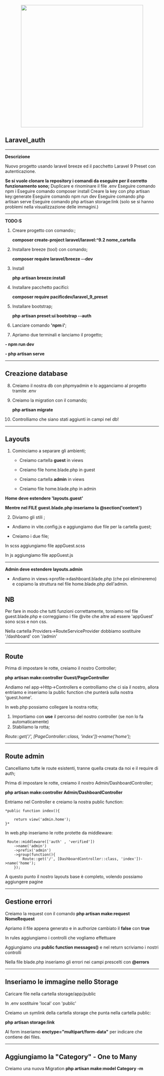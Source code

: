 <p align="center"><a href="https://laravel.com" target="_blank"><img src="https://raw.githubusercontent.com/laravel/art/master/logo-lockup/5%20SVG/2%20CMYK/1%20Full%20Color/laravel-logolockup-cmyk-red.svg" width="400"></a></p>

## Laravel_auth
------
**Descrizione**

Nuovo progetto usando laravel breeze ed il pacchetto Laravel 9 Preset con autenticazione.

**Se si vuole clonare la repository i comandi da eseguire per il corretto funzionamento sono;**
Duplicare e rinominare il file .env
Eseguire comando npm i 
Eseguire comando composer install
Creare la key con php artisan key:generate
Eseguire comando npm run dev
Eseguire comando php artisan serve
Eseguire comando php artisan storage:link (solo se si hanno problemi nella visualizzazione delle immagini.)

---------
**TODO:S**

1. Creare progetto con comando:;

    **composer create-project laravel/laravel:^9.2 nome_cartella**

2. Installare breeze (tool) con comando;

    **composer require laravel/breeze --dev**

3. Install

    **php artisan breeze:install**

4. Installare pacchetto pacifici:

    **composer require pacificdev/laravel_9_preset**

5. Installare bootstrap;

    **php artisan preset:ui bootstrap --auth**

6. Lanciare comando **'npm i'**;

7. Apriamo due terminali e lanciamo il progetto;

**- npm run dev**

**- php artisan serve**

----------------
## Creazione database

8. Creiamo il nostra db con phpmyadmin e lo agganciamo al progetto tramite .env

9. Creiamo la migration con il comando;

    **php artisan migrate**

10. Controlliamo che siano stati aggiunti in campi nel db!

-------

## Layouts

1. Cominciamo a separare gli ambienti;

    - Creiamo cartella **guest** in views
    - Creiamo file home.blade.php in guest
    
    - Creiamo cartella **admin** in views
    - Creiamo file home.blade.php in admin

**Home deve estendere 'layouts.guest'**

**Mentre nel FILE guest.blade.php inseriamo la @section('content')**

2. Diviamo gli stili ;

- Andiamo in vite.config.js e aggiungiamo due file per la cartella guest;

- Creiamo i due file; 

In scss aggiungiamo file appGuest.scss 

In js aggiungiamo file appGuest.js

----------

**Admin deve estendere layouts.admin**

- Andiamo in views->profile->dashboard.blade.php (che poi elimineremo) e copiamo la struttura nel file home.blade.php dell'admin. 

## NB
Per fare in modo che tutti funzioni correttamente, torniamo nel file guest.blade.php e correggiamo i file @vite che altre ad essere 'appGuest' sono scss e non css.

Nella cartella Providers->RouteServiceProvider dobbiamo sostituire '/dashboard' con '/admin'

----------

## Route

Prima di impostare le rotte, creiamo il nostro Controller;

**php artisan make:controller Guest/PageController**

Andiamo nel app->Http->Controllers e controlliamo che ci sia il nostro, allora entriamo e inseriamo la public function che punterà sulla nostra 'guest.home'.

In web.php possiamo collegare la nostra rotta;

1. Importiamo con **use** il percorso del nostro controller (se non lo fa automaticamente)
2. Stabiliamo la rotta;

*Route::get('/', [PageController::class, 'index'])->name('home');*

---------

## Route admin

Cancelliamo tutte le route esistenti, tranne quella creata da noi e il require di auth;

Prima di impostare le rotte, creiamo il nostro Admin/DashboardController;

**php artisan make:controller Admin/DashboardController**

Entriamo nel Controller e creiamo la nostra public function:

    *public function index(){

        return view('admin.home');
    }*

In web.php inseriamo le rotte protette da middleware:

     Route::middleware(['auth' , 'verified'])
        ->name('admin')
        ->prefix('admin')
        ->group(function(){
            Route::get('/', [DashboardController::class, 'index'])->name('home');
        });

A questo punto il nostro layouts base è completo, volendo possiamo aggiungere pagine 

----------

## Gestione errori 

Creiamo la request con il comando **php artisan make:request NomeRequest**

Apriamo il file appena generato e in authorize cambiato il **false** con **true** 

In rules aggiungiamo i controlli che vogliamo effettuare

Aggiungiamo una **public function messages()** e nel return scriviamo i nostri controlli

Nella file blade.php inseriamo gli errori nei campi prescelti con **@errors**

-------

## Inseriamo le immagine nello Storage

Caricare file nella cartella storage/app/public

In .env sostituire 'local' con 'public'

Creiamo un symlink della cartella storage che punta nella cartella public:

**php artisan storage:link**

Al form inseriamo **enctype="multipart/form-data"** per indicare che contiene dei files.

-------------

## Aggiungiamo la "Category" - One to Many

Creiamo una nuova Migration **php artisan make:model Category -m**








